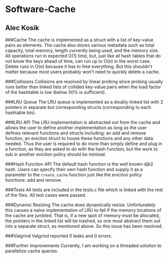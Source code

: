# Software-Cache
## Alec Kosik

###Cache
The cache is implemented as a struct with a list of key-value pairs as elements.  The cache also stores various metadata such as total capacity, total memory,
length currently being used, and the memory size.  All operations run in expected O(1) time, but, just like all hash tables that 
do not know the keys ahead of time, can run up to O(n) in the worst case.  Delete runs in O(n) because it has to free everything. But this shouldn't matter because most users probably won't need to quickly delete a cache.

###Collisions
Collisions are resolved by linear probing since probing usually runs better than linked lists of collided key-value pairs when
the load factor of the hashtable is low (below 50% is sufficient).

###LRU Queue
The LRU queue is implemented as a doubly-linked list with 2 pointers in separate but corresponding structs (corresponding to each hashtable bin).

###LRU API
The LRU implementation is abstracted out from the cache and allows the user to define another implementation as long as the user defines
relevant functions and structs including: an add and remove function, an eviciton struct to house these functions and any other data 
needed. Thus the user is required to do more than simply define and plug in a function, as they are asked to do with the hash function,
but the work to sub in another eviction policy should be minimal.

###Hash Function API
The default hash function is the well known djb2 hash.  Users can specify their own hash function and supply it as a parameter to the 
`create_cache` function just like the eviction policy functions: add and remove.

###Tests
All tests are included in the tests.c file which is linked with the rest of the files.  All test cases were passed.

###Dynamic Resizing
The cache does dynamically resize.  Unfortunately this causes a naive implementation of LRU to fail if the memory locations of the cache
are jumbled.  That is, if a new spot of memory must be allocated, the pointers in the linked list will be trashed, so one must abstract
them out into a separate struct, as mentioned above. So this issue has been resolved.

###Valgrind
Valgrind reported 0 leaks and 0 errors.

###Further Improvements
Currently, I am working on a threaded solution to parallelize cache queries.  

